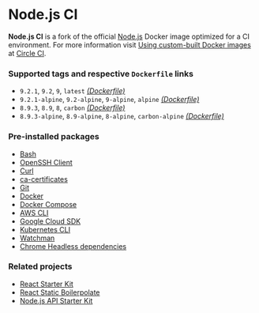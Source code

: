 # Node.js CI

**Node.js CI** is a fork of the official [Node.js](https://hub.docker.com/_/node/) Docker image optimized for a CI environment. For more information visit [Using custom-built Docker images](https://circleci.com/docs/2.0/custom-images/) at [Circle CI](https://circleci.com/).

### Supported tags and respective `Dockerfile` links

* `9.2.1`, `9.2`, `9`, `latest` *[(Dockerfile)](https://github.com/kriasoft/docker-node-ci/blob/v9.2.1/Dockerfile)*
* `9.2.1-alpine`, `9.2-alpine`, `9-alpine`, `alpine` *[(Dockerfile)](https://github.com/kriasoft/docker-node-ci/blob/v9.2.1/alpine/Dockerfile)*
* `8.9.3`, `8.9`, `8`, `carbon` *[(Dockerfile)](https://github.com/kriasoft/docker-node-ci/blob/v8.9.3/8/Dockerfile)*
* `8.9.3-alpine`, `8.9-alpine`, `8-alpine`, `carbon-alpine` *[(Dockerfile)](https://github.com/kriasoft/docker-node-ci/blob/v8.9.3/8/alpine/Dockerfile)*

### Pre-installed packages

* [Bash](https://www.gnu.org/software/bash/)
* [OpenSSH Client](https://www.openssh.com/)
* [Curl](https://curl.haxx.se/)
* [ca-certificates](https://packages.debian.org/sid/ca-certificates)
* [Git](https://git-scm.com/)
* [Docker](https://www.docker.com/)
* [Docker Compose](https://docs.docker.com/compose/)
* [AWS CLI](https://aws.amazon.com/cli/)
* [Google Cloud SDK](https://cloud.google.com/sdk/)
* [Kubernetes CLI](https://kubernetes.io/docs/user-guide/kubectl-overview/)
* [Watchman](https://facebook.github.io/watchman/)
* [Chrome Headless dependencies](https://github.com/GoogleChrome/puppeteer/issues/290#issuecomment-322838700)

### Related projects

* [React Starter Kit](https://github.com/kriasoft/react-starter-kit)
* [React Static Boilerpolate](https://github.com/kriasoft/react-static-boilerplate)
* [Node.js API Starter Kit](https://github.com/kriasoft/nodejs-api-starter)
